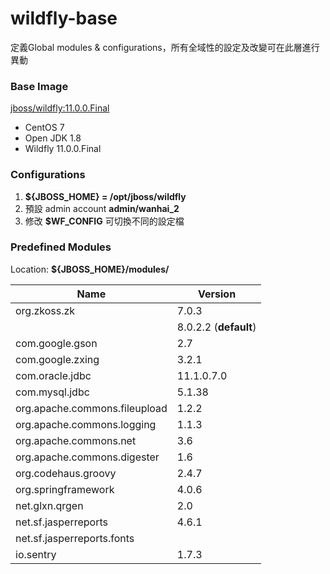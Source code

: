 # wildfly-base

定義Global modules & configurations，所有全域性的設定及改變可在此層進行異動

### Base Image
[jboss/wildfly:11.0.0.Final](https://hub.docker.com/r/jboss/wildfly/)

- CentOS 7
- Open JDK 1.8
- Wildfly 11.0.0.Final

### Configurations

1.  **${JBOSS_HOME} = /opt/jboss/wildfly**
2. 預設 admin account **admin/wanhai_2**
3. 修改 **$WF_CONFIG** 可切換不同的設定檔

### Predefined Modules

Location:  **${JBOSS_HOME}/modules/**

| Name                          | Version               |
| ----------------------------- | --------------------- |
| org.zkoss.zk                  | 7.0.3                 |
|                               | 8.0.2.2 (**default**) |
| com.google.gson               | 2.7                   |
| com.google.zxing              | 3.2.1                 |
| com.oracle.jdbc               | 11.1.0.7.0            |
| com.mysql.jdbc                | 5.1.38                |
| org.apache.commons.fileupload | 1.2.2                 |
| org.apache.commons.logging    | 1.1.3                 |
| org.apache.commons.net        | 3.6                   |
| org.apache.commons.digester   | 1.6                   |
| org.codehaus.groovy           | 2.4.7                 |
| org.springframework           | 4.0.6                 |
| net.glxn.qrgen                | 2.0                   |
| net.sf.jasperreports          | 4.6.1                 |
| net.sf.jasperreports.fonts    |
| io.sentry                     | 1.7.3                 |

